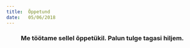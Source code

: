 ```yaml
---
title:  Õppetund
date:   05/06/2018
---
```


### <center>Me töötame sellel õppetükil. Palun tulge tagasi hiljem.</center>